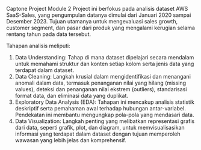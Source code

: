Captone Project Module 2
Project ini berfokus pada analisis dataset AWS SaaS-Sales, yang pengumpulan datanya dimulai dari Januari 2020 sampai Desember 2023. Tujuan utamanya untuk mengevaluasi sales growth, customer segment, dan pasar dari produk yang mengalami kerugian selama rentang tahun pada data tersebut.

Tahapan analisis meliputi: 
1. Data Understanding: Tahap di mana dataset dipelajari secara mendalam untuk memahami struktur dan konten setiap kolom serta jenis data yang terdapat dalam dataset.
2. Data Cleaning: Langkah krusial dalam mengidentifikasi dan menangani anomali dalam data, termasuk penanganan nilai yang hilang (missing values), deteksi dan penanganan nilai ekstrem (outliers), standarisasi format data, dan eliminasi data yang duplikat.
3. Exploratory Data Analysis (EDA): Tahapan ini mencakup analisis statistik deskriptif serta pemahaman awal terhadap hubungan antar-variabel. Pendekatan ini membantu mengungkap pola-pola yang mendasari data.
4. Data Visualization: Langkah penting yang melibatkan representasi grafis dari data, seperti grafik, plot, dan diagram, untuk memvisualisasikan informasi yang terdapat dalam dataset dengan tujuan memperoleh wawasan yang lebih jelas dan komprehensif.
